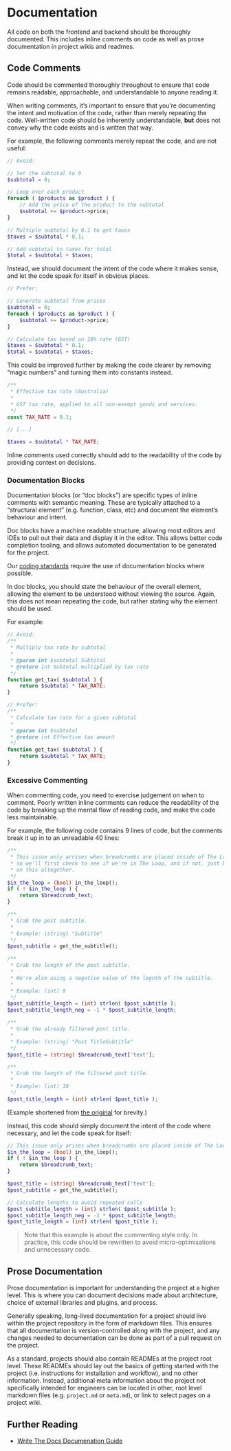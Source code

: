 # Documentation

All code on both the frontend and backend should be thoroughly documented. This includes inline comments on code as well as prose documentation in project wikis and readmes.

## Code Comments

Code should be commented thoroughly throughout to ensure that code remains readable, approachable, and understandable to anyone reading it.

When writing comments, it’s important to ensure that you’re documenting the intent and motivation of the code, rather than merely repeating the code. Well-written code should be inherently understandable, **but** does not convey why the code exists and is written that way.

For example, the following comments merely repeat the code, and are not useful:

```php
// Avoid:

// Set the subtotal to 0
$subtotal = 0;

// Loop over each product
foreach ( $products as $product ) {
    // Add the price of the product to the subtotal
    $subtotal += $product->price;
}

// Multiple subtotal by 0.1 to get taxes
$taxes = $subtotal * 0.1;

// Add subtotal to taxes for total
$total = $subtotal + $taxes;
```

Instead, we should document the intent of the code where it makes sense, and let the code speak for itself in obvious places.

```php
// Prefer:

// Generate subtotal from prices
$subtotal = 0;
foreach ( $products as $product ) {
    $subtotal += $product->price;
}

// Calculate tax based on 10% rate (GST)
$taxes = $subtotal * 0.1;
$total = $subtotal + $taxes;
```

This could be improved further by making the code clearer by removing “magic numbers” and turning them into constants instead.

```php
/**
 * Effective tax rate (Australia)
 *
 * GST tax rate, applied to all non-exempt goods and services.
 */
const TAX_RATE = 0.1;

// [...]

$taxes = $subtotal * TAX_RATE;
```

Inline comments used correctly should add to the readability of the code by providing context on decisions.

### Documentation Blocks

Documentation blocks (or “doc blocks”) are specific types of inline comments with semantic meaning. These are typically attached to a “structural element” (e.g. function, class, etc) and document the element’s behaviour and intent.

Doc blocks have a machine readable structure, allowing most editors and IDEs to pull out their data and display it in the editor. This allows better code completion tooling, and allows automated documentation to be generated for the project.

Our [coding standards](../style-guides/README.md) require the use of documentation blocks where possible.

In doc blocks, you should state the behaviour of the overall element, allowing the element to be understood without viewing the source. Again, this does not mean repeating the code, but rather stating why the element should be used.

For example:

```php
// Avoid:
/**
 * Multiply tax rate by subtotal
 *
 * @param int $subtotal Subtotal
 * @return int Subtotal multiplied by tax rate
 */
function get_tax( $subtotal ) {
    return $subtotal * TAX_RATE;
}

// Prefer:
/**
 * Calculate tax rate for a given subtotal
 *
 * @param int $subtotal
 * @return int Effective tax amount
 */
function get_tax( $subtotal ) {
    return $subtotal * TAX_RATE;
}
```

### Excessive Commenting

When commenting code, you need to exercise judgement on when to comment. Poorly written inline comments can reduce the readability of the code by breaking up the mental flow of reading code, and make the code less maintainable.

For example, the following code contains 9 lines of code, but the comments break it up in to an unreadable 40 lines:

```php
/**
 * This issue only arrises when breadcrumbs are placed inside of The Loop,
 * so we'll first check to see if we're in The Loop, and if not, just bail
 * on this altogether.
 */
$in_the_loop = (bool) in_the_loop();
if ( ! $in_the_loop ) {
    return $breadcrumb_text;
}

/**
 * Grab the post subtitle.
 *
 * Example: (string) "Subtitle"
 */
$post_subtitle = get_the_subtitle();

/**
 * Grab the length of the post subtitle.
 *
 * We're also using a negative value of the legnth of the subtitle.
 *
 * Example: (int) 8
 */
$post_subtitle_length = (int) strlen( $post_subtitle );
$post_subtitle_length_neg = -1 * $post_subtitle_length;

/**
 * Grab the already filtered post title.
 *
 * Example: (string) "Post TitleSubtitle"
 */
$post_title = (string) $breadcrumb_text['text'];

/**
 * Grab the length of the filtered post title.
 *
 * Example: (int) 18
 */
$post_title_length = (int) strlen( $post_title );
```

(Example shortened from [the original](https://github.com/wecobble/Subtitles/blob/9e553731ceec1244b440406ce70e5d011ec16af3/public/class-subtitles.php#L269-L320) for brevity.)

Instead, this code should simply document the intent of the code where necessary, and let the code speak for itself:

```php
// This issue only arises when breadcrumbs are placed inside of The Loop
$in_the_loop = (bool) in_the_loop();
if ( ! $in_the_loop ) {
    return $breadcrumb_text;
}

$post_title = (string) $breadcrumb_text['text'];
$post_subtitle = get_the_subtitle();

// Calculate lengths to avoid repeated calls
$post_subtitle_length = (int) strlen( $post_subtitle );
$post_subtitle_length_neg = -1 * $post_subtitle_length;
$post_title_length = (int) strlen( $post_title );
```

> Note that this example is about the commenting style only. In practice, this code should be rewritten to avoid micro-optimisations and unnecessary code.

## Prose Documentation

Prose documentation is important for understanding the project at a higher level. This is where you can document decisions made about architecture, choice of external libraries and plugins, and process.

Generally speaking, long-lived documentation for a project should live within the project repository in the form of markdown files. This ensures that all documentation is version-controlled along with the project, and any changes needed to documentation can be done as part of a pull request on the project.

As a standard, projects should also contain READMEs at the project root level. These READMEs should lay out the basics of getting started with the project (i.e. instructions for installation and workflow), and no other information. Instead, additional meta information about the project not specifically intended for engineers can be located in other, root level markdown files (e.g. `project.md` or `meta.md`), or link to select pages on a project wiki.

## Further Reading

* [Write The Docs Documenation Guide](https://www.writethedocs.org/guide/)